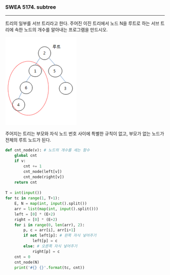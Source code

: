 ### SWEA 5174. subtree

---



트리의 일부를 서브 트리라고 한다. 주어진 이진 트리에서 노드 N을 루트로 하는 서브 트리에 속한 노드의 개수를 알아내는 프로그램을 만드시오.

![3](./images/3.PNG)

주어지는 트리는 부모와 자식 노드 번호 사이에 특별한 규칙이 없고, 부모가 없는 노드가 전체의 루트 노드가 된다.

```python
def cnt_node(v): # 노드의 개수를 세는 함수
    global cnt
    if v:
        cnt += 1
        cnt_node(left[v])
        cnt_node(right[v])
    return cnt

T = int(input())
for tc in range(1, T+1):
    E, N = map(int, input().split())
    arr = list(map(int, input().split()))
    left = [0] * (E+2)
    right = [0] * (E+2)
    for i in range(0, len(arr), 2):
        p, c = arr[i], arr[i+1]
        if not left[p]: # 왼쪽 자식 넣어주기
            left[p] = c
        else: # 오른쪽 자식 넣어주기
            right[p] = c
    cnt = 0
    cnt_node(N)
    print('#{} {}'.format(tc, cnt))
```

